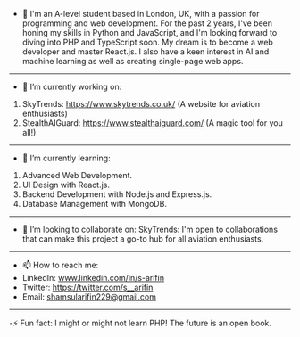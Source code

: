 - 👋 I'm an A-level student based in London, UK, with a passion for programming and web development. For the past 2 years, I've been honing my skills in Python and JavaScript, and I'm looking forward to diving into PHP and TypeScript soon. My dream is to become a web developer and master React.js. I also have a keen interest in AI and machine learning as well as creating single-page web apps.
----------------------------------------------------------------------------------------------------------------------------------------------------------------------------
- 🔭 I’m currently working on:
1. SkyTrends: https://www.skytrends.co.uk/ (A website for aviation enthusiasts)
2. StealthAIGuard: https://www.stealthaiguard.com/ (A magic tool for you all!)
----------------------------------------------------------------------------------------------------------------------------------------------------------------------------
- 🌱 I’m currently learning:
1. Advanced Web Development.
2. UI Design with React.js.
3. Backend Development with Node.js and Express.js.
4. Database Management with MongoDB.
----------------------------------------------------------------------------------------------------------------------------------------------------------------------------
- 💞️ I’m looking to collaborate on:
SkyTrends: I'm open to collaborations that can make this project a go-to hub for all aviation enthusiasts.
----------------------------------------------------------------------------------------------------------------------------------------------------------------------------
- 📫 How to reach me:
- LinkedIn: www.linkedin.com/in/s-arifin
- Twitter: https://twitter.com/s__arifin
- Email: shamsularifin229@gmail.com
----------------------------------------------------------------------------------------------------------------------------------------------------------------------------
-⚡ Fun fact: I might or might not learn PHP! The future is an open book.
